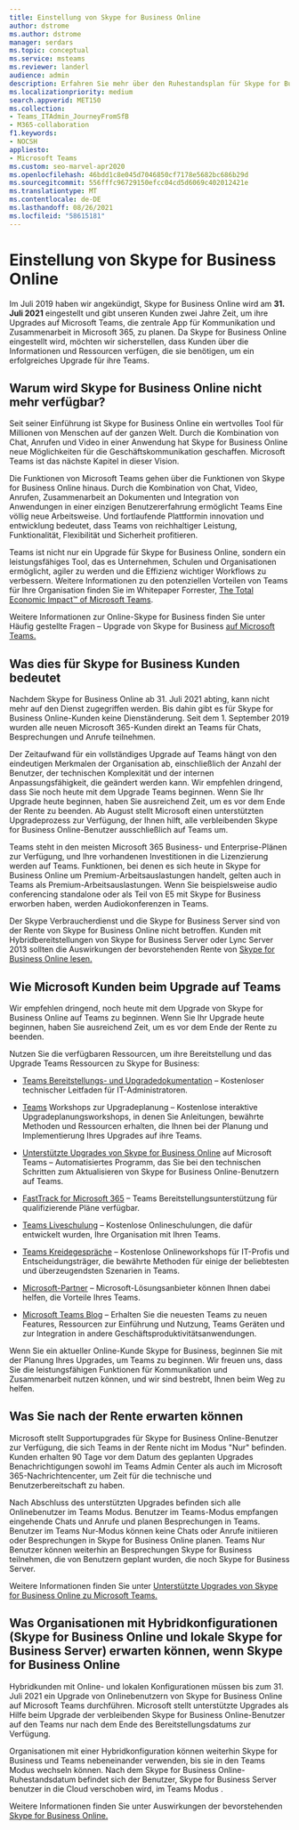 ```yaml
---
title: Einstellung von Skype for Business Online
author: dstrome
ms.author: dstrome
manager: serdars
ms.topic: conceptual
ms.service: msteams
ms.reviewer: landerl
audience: admin
description: Erfahren Sie mehr über den Ruhestandsplan für Skype for Business Online und wie Microsoft Kunden bei der Migration zu Teams.
ms.localizationpriority: medium
search.appverid: MET150
ms.collection:
- Teams_ITAdmin_JourneyFromSfB
- M365-collaboration
f1.keywords:
- NOCSH
appliesto:
- Microsoft Teams
ms.custom: seo-marvel-apr2020
ms.openlocfilehash: 46bdd1c8e045d7046850cf7178e5682bc686b29d
ms.sourcegitcommit: 556fffc96729150efcc04cd5d6069c402012421e
ms.translationtype: MT
ms.contentlocale: de-DE
ms.lasthandoff: 08/26/2021
ms.locfileid: "58615181"
---
```

# <a name="skype-for-business-online-retirement"></a>Einstellung von Skype for Business Online

Im Juli 2019 haben wir angekündigt, Skype for Business Online wird am **31. Juli 2021** eingestellt und gibt unseren Kunden zwei Jahre Zeit, um ihre Upgrades auf Microsoft Teams, die zentrale App für Kommunikation und Zusammenarbeit in Microsoft 365, zu planen. Da Skype for Business Online eingestellt wird, möchten wir sicherstellen, dass Kunden über die Informationen und Ressourcen verfügen, die sie benötigen, um ein erfolgreiches Upgrade für ihre Teams.

## <a name="why-is-skype-for-business-online-retiring"></a>Warum wird Skype for Business Online nicht mehr verfügbar?

Seit seiner Einführung ist Skype for Business Online ein wertvolles Tool für Millionen von Menschen auf der ganzen Welt. Durch die Kombination von Chat, Anrufen und Video in einer Anwendung hat Skype for Business Online neue Möglichkeiten für die Geschäftskommunikation geschaffen. Microsoft Teams ist das nächste Kapitel in dieser Vision.

Die Funktionen von Microsoft Teams gehen über die Funktionen von Skype for Business Online hinaus. Durch die Kombination von Chat, Video, Anrufen, Zusammenarbeit an Dokumenten und Integration von Anwendungen in einer einzigen Benutzererfahrung ermöglicht Teams Eine völlig neue Arbeitsweise. Und fortlaufende Plattformin innovation und entwicklung bedeutet, dass Teams von reichhaltiger Leistung, Funktionalität, Flexibilität und Sicherheit profitieren.

Teams ist nicht nur ein Upgrade für Skype for Business Online, sondern ein leistungsfähiges Tool, das es Unternehmen, Schulen und Organisationen ermöglicht, agiler zu werden und die Effizienz wichtiger Workflows zu verbessern. Weitere Informationen zu den potenziellen Vorteilen von Teams für Ihre Organisation finden Sie im Whitepaper Forrester, [The Total Economic Impact™ of Microsoft Teams](https://www.microsoft.com/microsoft-365/blog/wp-content/uploads/sites/2/2019/04/Total-Economic-Impact-Microsoft-Teams.pdf?rtc=1).

Weitere Informationen zur Online-Skype for Business finden Sie unter Häufig gestellte Fragen – Upgrade von Skype for Business [auf Microsoft Teams.](FAQ-journey.yml)

## <a name="what-this-means-for-skype-for-business-customers"></a>Was dies für Skype for Business Kunden bedeutet

Nachdem Skype for Business Online ab 31. Juli 2021 abting, kann nicht mehr auf den Dienst zugegriffen werden. Bis dahin gibt es für Skype for Business Online-Kunden keine Dienständerung. Seit dem 1. September 2019 wurden alle neuen Microsoft 365-Kunden direkt an Teams für Chats, Besprechungen und Anrufe teilnehmen.

Der Zeitaufwand für ein vollständiges Upgrade auf Teams hängt von den eindeutigen Merkmalen der Organisation ab, einschließlich der Anzahl der Benutzer, der technischen Komplexität und der internen Anpassungsfähigkeit, die geändert werden kann. Wir empfehlen dringend, dass Sie noch heute mit dem Upgrade Teams beginnen. Wenn Sie Ihr Upgrade heute beginnen, haben Sie ausreichend Zeit, um es vor dem Ende der Rente zu beenden. Ab August stellt Microsoft einen unterstützten Upgradeprozess zur Verfügung, der Ihnen hilft, alle verbleibenden Skype for Business Online-Benutzer ausschließlich auf Teams um.

Teams steht in den meisten Microsoft 365 Business- und Enterprise-Plänen zur Verfügung, und Ihre vorhandenen Investitionen in die Lizenzierung werden auf Teams. Funktionen, bei denen es sich heute in Skype for Business Online um Premium-Arbeitsauslastungen handelt, gelten auch in Teams als Premium-Arbeitsauslastungen. Wenn Sie beispielsweise audio conferencing standalone oder als Teil von E5 mit Skype for Business erworben haben, werden Audiokonferenzen in Teams.

Der Skype Verbraucherdienst und die Skype for Business Server sind von der Rente von Skype for Business Online nicht betroffen. Kunden mit Hybridbereitstellungen von Skype for Business Server oder Lync Server 2013 sollten die Auswirkungen der bevorstehenden Rente von [Skype for Business Online lesen.](/skypeforbusiness/hybrid/plan-hybrid-connectivity#implications-of-the-upcoming-retirement-of-skype-for-business-online)

## <a name="how-microsoft-is-helping-customers-upgrade-to-teams"></a>Wie Microsoft Kunden beim Upgrade auf Teams

Wir empfehlen dringend, noch heute mit dem Upgrade von Skype for Business Online auf Teams zu beginnen. Wenn Sie Ihr Upgrade heute beginnen, haben Sie ausreichend Zeit, um es vor dem Ende der Rente zu beenden.

Nutzen Sie die verfügbaren Ressourcen, um ihre Bereitstellung und das Upgrade Teams Ressourcen zu Skype for Business:

- [Teams Bereitstellungs- und Upgradedokumentation](upgrade-start-here.md) – Kostenloser technischer Leitfaden für IT-Administratoren.

- [Teams](./upgrade-workshops-landing-page.yml) Workshops zur Upgradeplanung – Kostenlose interaktive Upgradeplanungsworkshops, in denen Sie Anleitungen, bewährte Methoden und Ressourcen erhalten, die Ihnen bei der Planung und Implementierung Ihres Upgrades auf ihre Teams.

- [Unterstützte Upgrades von Skype for Business Online](upgrade-assisted.md) auf Microsoft Teams – Automatisiertes Programm, das Sie bei den technischen Schritten zum Aktualisieren von Skype for Business Online-Benutzern auf Teams.

- [FastTrack for Microsoft 365](https://www.microsoft.com/fasttrack/microsoft-365) – Teams Bereitstellungsunterstützung für qualifizierende Pläne verfügbar.

- [Teams Liveschulung](./instructor-led-training-teams-landing-page.yml) – Kostenlose Onlineschulungen, die dafür entwickelt wurden, Ihre Organisation mit Ihren Teams.

- [Teams Kreidegespräche](./chalk-talks-landing-page.yml) – Kostenlose Onlineworkshops für IT-Profis und Entscheidungsträger, die bewährte Methoden für einige der beliebtesten und überzeugendsten Szenarien in Teams.

- [Microsoft-Partner](https://www.microsoft.com/solution-providers/home) – Microsoft-Lösungsanbieter können Ihnen dabei helfen, die Vorteile Ihres Teams.

- [Microsoft Teams Blog](https://techcommunity.microsoft.com/t5/microsoft-teams-blog/bg-p/MicrosoftTeamsBlog) – Erhalten Sie die neuesten Teams zu neuen Features, Ressourcen zur Einführung und Nutzung, Teams Geräten und zur Integration in andere Geschäftsproduktivitätsanwendungen.

Wenn Sie ein aktueller Online-Kunde Skype for Business, beginnen Sie mit der Planung Ihres Upgrades, um Teams zu beginnen. Wir freuen uns, dass Sie die leistungsfähigen Funktionen für Kommunikation und Zusammenarbeit nutzen können, und wir sind bestrebt, Ihnen beim Weg zu helfen.

## <a name="what-to-expect-post-retirement"></a>Was Sie nach der Rente erwarten können

Microsoft stellt Supportupgrades für Skype for Business Online-Benutzer zur Verfügung, die sich Teams in der Rente nicht im Modus "Nur" befinden. Kunden erhalten 90 Tage vor dem Datum des geplanten Upgrades Benachrichtigungen sowohl im Teams Admin Center als auch im Microsoft 365-Nachrichtencenter, um Zeit für die technische und Benutzerbereitschaft zu haben.

Nach Abschluss des unterstützten Upgrades befinden sich alle Onlinebenutzer im Teams Modus. Benutzer im Teams-Modus empfangen eingehende Chats und Anrufe und planen Besprechungen in Teams. Benutzer im Teams Nur-Modus können keine Chats oder Anrufe initiieren oder Besprechungen in Skype for Business Online planen. Teams Nur Benutzer können weiterhin an Besprechungen Skype for Business teilnehmen, die von Benutzern geplant wurden, die noch Skype for Business Server.

Weitere Informationen finden Sie unter [Unterstützte Upgrades von Skype for Business Online zu Microsoft Teams.](upgrade-assisted.md)

## <a name="what-organizations-with-hybrid-configurations-skype-for-business-online-and-on-premises-skype-for-business-server-can-expect-when-skype-for-business-online-retires"></a>Was Organisationen mit Hybridkonfigurationen (Skype for Business Online und lokale Skype for Business Server) erwarten können, wenn Skype for Business Online

Hybridkunden mit Online- und lokalen Konfigurationen müssen bis zum 31. Juli 2021 ein Upgrade von Onlinebenutzern von Skype for Business Online auf Microsoft Teams durchführen. Microsoft stellt unterstützte Upgrades als Hilfe beim Upgrade der verbleibenden Skype for Business Online-Benutzer auf den Teams nur nach dem Ende des Bereitstellungsdatums zur Verfügung.

Organisationen mit einer Hybridkonfiguration können weiterhin Skype for Business und Teams nebeneinander verwenden, bis sie in den Teams Modus wechseln können. Nach dem Skype for Business Online-Ruhestandsdatum befindet sich der Benutzer, Skype for Business Server benutzer in die Cloud verschoben wird, im Teams Modus .

Weitere Informationen finden Sie unter Auswirkungen der bevorstehenden [Skype for Business Online.](/skypeforbusiness/hybrid/plan-hybrid-connectivity#implications-of-the-upcoming-retirement-of-skype-for-business-online)
